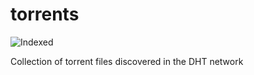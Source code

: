 torrents 
========
![Indexed](https://img.shields.io/badge/indexed-109002-blue)

Collection of torrent files discovered in the DHT network
